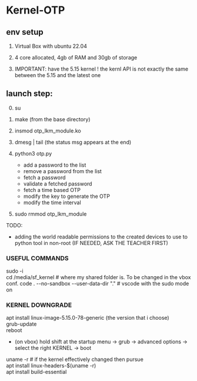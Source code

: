 # Kernel-OTP


## env setup

1. Virtual Box with ubuntu 22.04

2. 4 core allocated, 4gb of RAM and 30gb of storage
   
3. IMPORTANT: have the 5.15 kernel ! the kernl API is not exactly the same between the 5.15 and the latest one 


## launch step:

0. su

1. make (from the base directory)

2. insmod otp_lkm_module.ko

3. dmesg | tail (the status msg appears at the end)

4. python3 otp.py
   - add a password to the list
   - remove a password from the list
   - fetch a password
   - validate a fetched password
   - fetch a time based OTP
   - modify the key to generate the OTP
   - modify the time interval

6. sudo rmmod otp_lkm_module

TODO:
- adding the world readable permissions to the created devices to use to python tool in non-root (IF NEEDED, ASK THE TEACHER FIRST)

### USEFUL COMMANDS

sudo -i  
cd /media/sf_kernel # where my shared folder is. To be changed in the vbox conf.
code . --no-sandbox --user-data-dir "." # vscode with the sudo mode on  

### KERNEL DOWNGRADE

apt install linux-image-5.15.0-78-generic (the version that i choose)    
grub-update  
reboot  

- (on vbox) hold shift at the startup menu -> grub -> advanced options -> select the right KERNEL -> boot  

uname -r # if the kernel effectively changed then pursue  
apt install linux-headers-$(uname -r)  
apt install build-essential